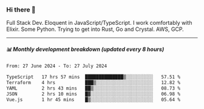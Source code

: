### Hi there 👋

Full Stack Dev. Eloquent in JavaScript/TypeScript. I work comfortably with Elixir. Some Python. Trying to get into Rust, Go and Crystal. AWS, GCP.

***

##### 📊 Monthly development breakdown (updated every 8 hours)

<!--START_SECTION:waka-->

```txt
From: 27 June 2024 - To: 27 July 2024

TypeScript   17 hrs 57 mins  ██████████████▒░░░░░░░░░░   57.51 %
Terraform    4 hrs           ███▒░░░░░░░░░░░░░░░░░░░░░   12.82 %
YAML         2 hrs 43 mins   ██▒░░░░░░░░░░░░░░░░░░░░░░   08.73 %
JSON         2 hrs 10 mins   █▓░░░░░░░░░░░░░░░░░░░░░░░   06.98 %
Vue.js       1 hr 45 mins    █▒░░░░░░░░░░░░░░░░░░░░░░░   05.64 %
```

<!--END_SECTION:waka-->
